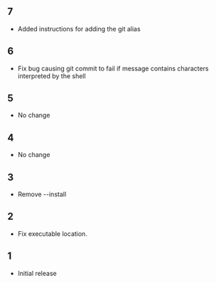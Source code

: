 ## 7

- Added instructions for adding the git alias

## 6

- Fix bug causing git commit to fail if message contains characters interpreted by the shell

## 5

- No change

## 4

- No change

## 3

- Remove --install

## 2

- Fix executable location.

## 1

- Initial release